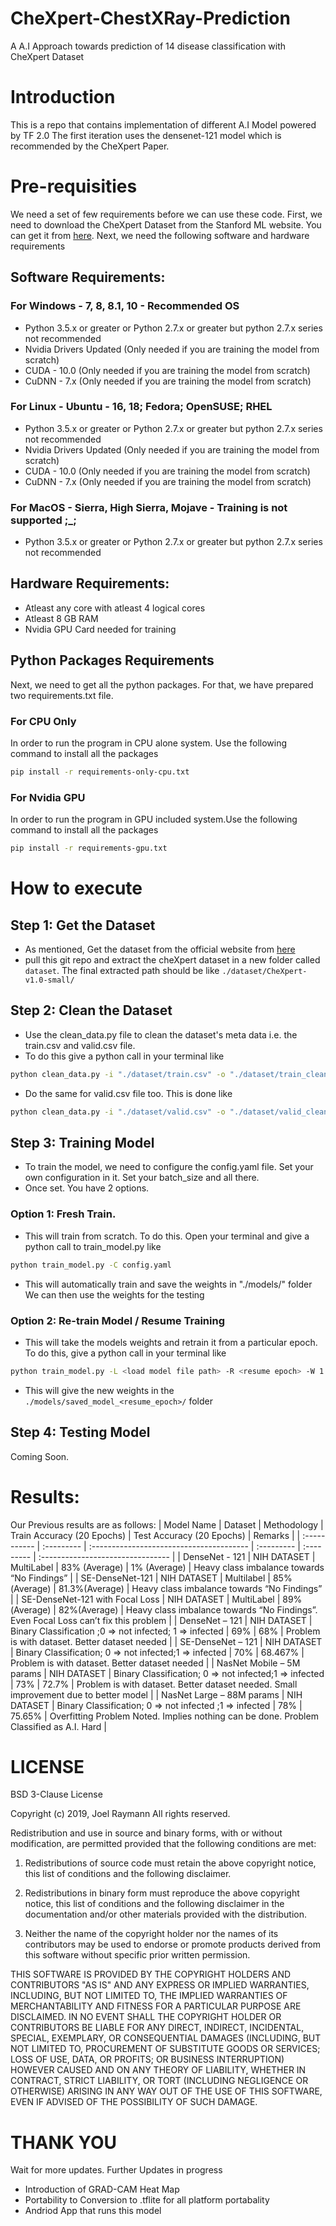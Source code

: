 # CheXpert-ChestXRay-Prediction
A A.I Approach towards prediction of 14 disease classification with CheXpert Dataset

# Introduction
This is a repo that contains implementation of different A.I Model powered by TF 2.0
The first iteration uses the densenet-121 model which is recommended by the CheXpert
Paper. 

# Pre-requisities
We need a set of few requirements before we can use these code. First, we need to download
the CheXpert Dataset from the Stanford ML website. You can get it from [here](https://stanfordmlgroup.github.io/competitions/chexpert/).
Next, we need the following software and hardware requirements
## Software Requirements:
### For Windows - 7, 8, 8.1, 10 - Recommended OS
 - Python 3.5.x or greater or Python 2.7.x or greater but python 2.7.x series not recommended
 - Nvidia Drivers Updated (Only needed if you are training the model from scratch)
 - CUDA - 10.0 (Only needed if you are training the model from scratch)
 - CuDNN - 7.x (Only needed if you are training the model from scratch)

### For Linux - Ubuntu - 16, 18; Fedora; OpenSUSE; RHEL
 - Python 3.5.x or greater or Python 2.7.x or greater but python 2.7.x series not recommended
 - Nvidia Drivers Updated (Only needed if you are training the model from scratch)
 - CUDA - 10.0 (Only needed if you are training the model from scratch)
 - CuDNN - 7.x (Only needed if you are training the model from scratch)

### For MacOS - Sierra, High Sierra, Mojave - Training is not supported ;_;
 - Python 3.5.x or greater or Python 2.7.x or greater but python 2.7.x series not recommended

## Hardware Requirements:
 - Atleast any core with atleast 4 logical cores
 - Atleast 8 GB RAM 
 - Nvidia GPU Card needed for training

## Python Packages Requirements
Next, we need to get all the python packages. For that, we have prepared two requirements.txt file.
### For CPU Only
In order to run the program in CPU alone system. Use the following command to 
install all the packages
```bash
pip install -r requirements-only-cpu.txt
```
### For Nvidia GPU
In order to run the program in GPU included system.Use the following command to 
install all the packages
```bash
pip install -r requirements-gpu.txt
```

# How to execute
## Step 1: Get the Dataset
 - As mentioned, Get the dataset from the official website from [here](https://stanfordmlgroup.github.io/competitions/chexpert/)
 - pull this git repo and extract the cheXpert dataset in a new folder called
 `dataset`. The final extracted path should be like `./dataset/CheXpert-v1.0-small/`

## Step 2: Clean the Dataset
- Use the clean_data.py file to clean the dataset's meta data i.e. the train.csv and
valid.csv file.
- To do this give a python call in your terminal like
```bash
python clean_data.py -i "./dataset/train.csv" -o "./dataset/train_clean.csv" -n 0
```
- Do the same for valid.csv file too. This is done like
```bash
python clean_data.py -i "./dataset/valid.csv" -o "./dataset/valid_clean.csv" -n 0
```

## Step 3: Training Model
- To train the model, we need to configure the config.yaml file. 
Set your own configuration in it. Set your batch_size and all there.
- Once set. You have 2 options.
### Option 1: Fresh Train.
- This will train from scratch. To do this. Open your terminal and give
a python call to train_model.py like
```bash
python train_model.py -C config.yaml
```
- This will automatically train and save the weights in "./models/" folder
We can then use the weights for the testing
### Option 2: Re-train Model / Resume Training
- This will take the models weights and retrain it from a particular epoch.
To do this, give a python call in your terminal like
```bash
python train_model.py -L <load model file path> -R <resume epoch> -W 1 -C <config yaml file path>
```
- This will give the new weights in the ```./models/saved_model_<resume_epoch>/``` folder

## Step 4: Testing Model
Coming Soon.

# Results:
Our Previous results are as follows:
| Model Name |	Dataset	|	Methodology	| Train Accuracy (20 Epochs) | Test Accuracy (20 Epochs) | Remarks |
| :----------- | :--------- | :--------------------------------------- | :--------- | :--------- | :-------------------------------- |
| DenseNet - 121 | NIH DATASET | MultiLabel | 83% (Average) | 1% (Average) | Heavy class imbalance towards “No Findings” |
| SE-DenseNet-121 | NIH DATASET | Multilabel |	85%(Average) | 81.3%(Average) |	Heavy class imbalance towards “No Findings” |
| SE-DenseNet-121 with Focal Loss |	NIH DATASET	| MultiLabel | 89%(Average) | 82%(Average) | Heavy class imbalance towards “No Findings”. Even Focal Loss can’t fix this problem |
| DenseNet – 121 | NIH DATASET | Binary Classification ;0 => not infected; 1 => infected | 69% | 68% | Problem is with dataset. Better dataset needed |
| SE-DenseNet – 121 | NIH DATASET | Binary Classification; 0 => not infected;1 => infected	| 70% | 68.467% | Problem is with dataset. Better dataset needed |
| NasNet Mobile – 5M params | NIH DATASET | Binary Classification; 0 => not infected;1 => infected	| 73% |	72.7%	| Problem is with dataset. Better dataset needed. Small improvement due to better model |
| NasNet Large – 88M params | NIH DATASET | Binary Classification; 0 => not infected ;1 => infected	| 78%	| 75.65% | Overfitting Problem Noted. Implies nothing can be done. Problem Classified as A.I. Hard |

# LICENSE
BSD 3-Clause License

Copyright (c) 2019, Joel Raymann
All rights reserved.

Redistribution and use in source and binary forms, with or without
modification, are permitted provided that the following conditions are met:

1. Redistributions of source code must retain the above copyright notice, this
   list of conditions and the following disclaimer.

2. Redistributions in binary form must reproduce the above copyright notice,
   this list of conditions and the following disclaimer in the documentation
   and/or other materials provided with the distribution.

3. Neither the name of the copyright holder nor the names of its
   contributors may be used to endorse or promote products derived from
   this software without specific prior written permission.

THIS SOFTWARE IS PROVIDED BY THE COPYRIGHT HOLDERS AND CONTRIBUTORS "AS IS"
AND ANY EXPRESS OR IMPLIED WARRANTIES, INCLUDING, BUT NOT LIMITED TO, THE
IMPLIED WARRANTIES OF MERCHANTABILITY AND FITNESS FOR A PARTICULAR PURPOSE ARE
DISCLAIMED. IN NO EVENT SHALL THE COPYRIGHT HOLDER OR CONTRIBUTORS BE LIABLE
FOR ANY DIRECT, INDIRECT, INCIDENTAL, SPECIAL, EXEMPLARY, OR CONSEQUENTIAL
DAMAGES (INCLUDING, BUT NOT LIMITED TO, PROCUREMENT OF SUBSTITUTE GOODS OR
SERVICES; LOSS OF USE, DATA, OR PROFITS; OR BUSINESS INTERRUPTION) HOWEVER
CAUSED AND ON ANY THEORY OF LIABILITY, WHETHER IN CONTRACT, STRICT LIABILITY,
OR TORT (INCLUDING NEGLIGENCE OR OTHERWISE) ARISING IN ANY WAY OUT OF THE USE
OF THIS SOFTWARE, EVEN IF ADVISED OF THE POSSIBILITY OF SUCH DAMAGE.

# THANK YOU
Wait for more updates. Further Updates in progress
 - Introduction of GRAD-CAM Heat Map 
 - Portability to Conversion to .tflite for all platform portabality
 - Andriod App that runs this model

